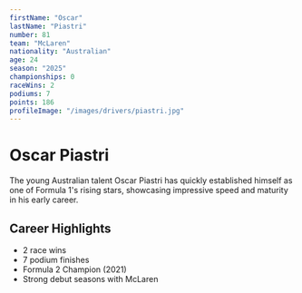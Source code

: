 ```yaml
---
firstName: "Oscar"
lastName: "Piastri"
number: 81
team: "McLaren"
nationality: "Australian"
age: 24
season: "2025"
championships: 0
raceWins: 2
podiums: 7
points: 186
profileImage: "/images/drivers/piastri.jpg"
---
```


# Oscar Piastri

The young Australian talent Oscar Piastri has quickly established himself as one of Formula 1's rising stars, showcasing impressive speed and maturity in his early career.

## Career Highlights

- 2 race wins
- 7 podium finishes
- Formula 2 Champion (2021)
- Strong debut seasons with McLaren
